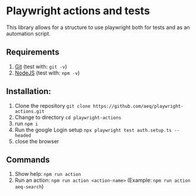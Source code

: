# Playwright actions and tests

This library allows for a structure to use playwright both for tests and as an automation script.

## Requirements

1. [Git](https://git-scm.com/downloads) (test with: `git -v`)
1. [NodeJS](https://nodejs.org/en/) (test with: `npm -v`)

## Installation:

1. Clone the repository `git clone https://github.com/aeq/playwright-actions.git`
1. Change to directory `cd playwright-actions`
1. run `npm i`
1. Run the google Login setup `npx playwright test auth.setup.ts --headed`
1. close the browser

## Commands

1. Show help: `npm run action`
1. Run an action: `npm run action <action-name>` (Example: `npm run action aeq-search`)
